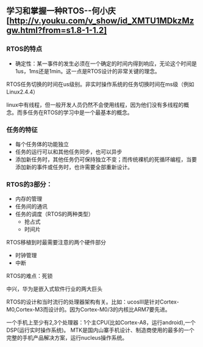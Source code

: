 ## 学习和掌握一种RTOS--何小庆 [http://v.youku.com/v_show/id_XMTU1MDkzMzgw.html?from=s1.8-1-1.2]
### RTOS的特点
- 确定性：某一事件的发生必须在一个确定的时间内得到响应，无论这个时间是1us，1ms还是1min。这一点是RTOS设计的非常关键的理念。

RTOS任务切换的时间在us级别。非实时操作系统的任务切换时间在ms级（例如Linux2.4.4）

linux中有线程，但一般开发人员仍然不会使用线程，因为他们没有多线程的概念。而多任务在RTOS的学习中是一个最基本的概念。

### 任务的特征
- 每个任务体的功能独立
- 任务的运行可以和其他任务同步，也可以异步
- 添加新任务时，其他任务仍可保持独立不变；而传统裸机的死循环编程，当要添加新的事件或任务时，也许需要全部重新设计。

### RTOS的3部分：
- 内存的管理
- 任务间的通讯
- 任务的调度（RTOS的两种类型）
  - 抢占式
  - 时间片
  
RTOS移植到时最需要注意的两个硬件部分
- 时钟管理
- 中断

RTOS的难点：死锁

中兴，华为是嵌入式软件行业的两大巨头

RTOS的设计和当时流行的处理器架构有关。比如：ucosIII是针对Cortex-M0,Cortex-M3而设计的。因为Cortex-M0/3的内核比ARM7要先进。

一个手机上至少有2,3个处理器：1个主CPU(比如Cortex-A8，运行android),一个DSP(运行实时操作系统)。
MTK是国内山寨手机设计、制造商使用的最多的一个完整的手机产品解决方案，运行nucleus操作系统。
